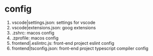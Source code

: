 # config

1. vscode|settings.json: settings for vscode
2. vscode|extensions.json: goog extensions
3. .zshrc: macos config
4. .zprofile: macos config
5. frontend|.eslintrc.js: front-end project eslint config
6. frontend|tsconfig.json: front-end project typescript compiler config
